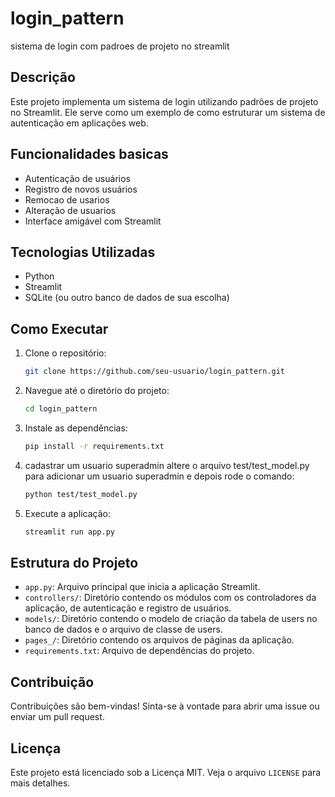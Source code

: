 # login_pattern
sistema de login com padroes de projeto no streamlit


## Descrição
Este projeto implementa um sistema de login utilizando padrões de projeto no Streamlit. Ele serve como um exemplo de como estruturar um sistema de autenticação em aplicações web.

## Funcionalidades basicas
- Autenticação de usuários
- Registro de novos usuários
- Remocao de usarios
- Alteração de usuarios
- Interface amigável com Streamlit

## Tecnologias Utilizadas
- Python
- Streamlit
- SQLite (ou outro banco de dados de sua escolha)

## Como Executar
1. Clone o repositório:
    ```bash
    git clone https://github.com/seu-usuario/login_pattern.git
    ```
2. Navegue até o diretório do projeto:
    ```bash
    cd login_pattern
    ```
3. Instale as dependências:
    ```bash
    pip install -r requirements.txt
    ```
4. cadastrar um usuario superadmin
altere o arquivo test/test_model.py para adicionar um usuario superadmin e depois rode o comando:
    ```bash
    python test/test_model.py
    ```

 5. Execute a aplicação:
    ```bash
    streamlit run app.py
    ```

## Estrutura do Projeto
- `app.py`: Arquivo principal que inicia a aplicação Streamlit.
- `controllers/`: Diretório contendo os módulos com os controladores da aplicação, de autenticação e registro de usuários.
- `models/`: Diretório contendo o modelo de criação da tabela de users no banco de dados e o arquivo de classe de users.
- `pages_/`: Diretório contendo os arquivos de páginas da aplicação.
- `requirements.txt`: Arquivo de dependências do projeto.

## Contribuição
Contribuições são bem-vindas! Sinta-se à vontade para abrir uma issue ou enviar um pull request.

## Licença
Este projeto está licenciado sob a Licença MIT. Veja o arquivo `LICENSE` para mais detalhes.